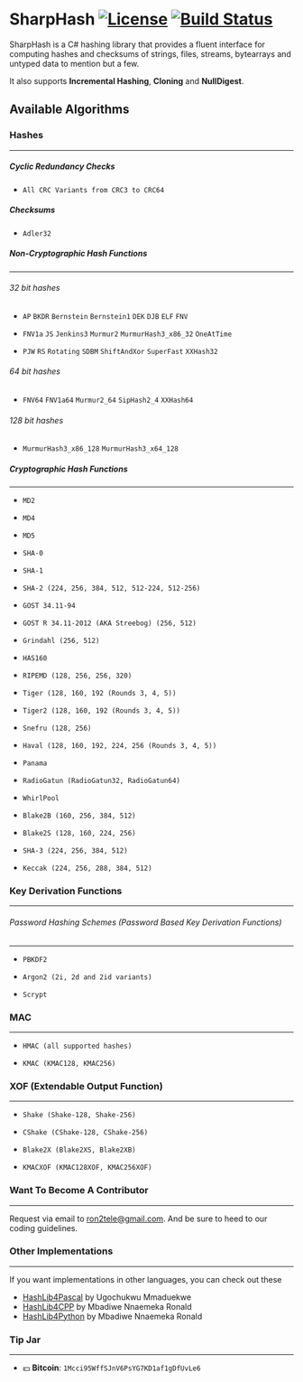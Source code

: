 SharpHash [![License](http://img.shields.io/badge/license-MPL2-blue.svg)](https://github.com/Ron4fun/HashLib4CSharp/blob/master/LICENSE) [![Build Status](https://travis-ci.org/Ron4fun/SharpHash.svg?branch=master)](https://travis-ci.org/Ron4fun/SharpHash)
====

SharpHash is a C# hashing library that provides a fluent interface for computing hashes and checksums of strings, files, streams, bytearrays and untyped data to mention but a few.

It also supports **Incremental Hashing**, **Cloning** and **NullDigest**.

Available Algorithms
----------------------------------------

 ### Hashes
----------------------------------------
##### Cyclic Redundancy Checks

* `All CRC Variants from CRC3 to CRC64` 

##### Checksums

* `Adler32`

##### Non-Cryptographic Hash Functions 
----------------------------------------

###### 32 bit hashes

* `AP` `BKDR` `Bernstein` `Bernstein1` `DEK` `DJB` `ELF` `FNV` 

* `FNV1a` `JS` `Jenkins3` `Murmur2` `MurmurHash3_x86_32` `OneAtTime`

*  `PJW` `RS` `Rotating` `SDBM` `ShiftAndXor` `SuperFast` `XXHash32`

###### 64 bit hashes

* `FNV64` `FNV1a64` `Murmur2_64` `SipHash2_4` `XXHash64`

###### 128 bit hashes

* `MurmurHash3_x86_128` `MurmurHash3_x64_128` 

##### Cryptographic Hash Functions 
----------------------------------------

 * `MD2`

 * `MD4`

 * `MD5`

 * `SHA-0`

 * `SHA-1`

 * `SHA-2 (224, 256, 384, 512, 512-224, 512-256)`

 * `GOST 34.11-94`

 * `GOST R 34.11-2012 (AKA Streebog) (256, 512)`
 
 * `Grindahl (256, 512)`
 
 * `HAS160`

 * `RIPEMD (128, 256, 256, 320)`

 * `Tiger (128, 160, 192 (Rounds 3, 4, 5))` 

 * `Tiger2 (128, 160, 192 (Rounds 3, 4, 5))` 
 
 * `Snefru (128, 256)`
 
 * `Haval (128, 160, 192, 224, 256 (Rounds 3, 4, 5))`
 
 * `Panama`
 
 * `RadioGatun (RadioGatun32, RadioGatun64)`

 * `WhirlPool`

 * `Blake2B (160, 256, 384, 512)`
 
 * `Blake2S (128, 160, 224, 256)`

 * `SHA-3 (224, 256, 384, 512)`
 
 * `Keccak (224, 256, 288, 384, 512)`

### Key Derivation Functions
----------------------------------------

###### Password Hashing Schemes (Password Based Key Derivation Functions)

----------------------------------------

* `PBKDF2`
 
* `Argon2 (2i, 2d and 2id variants)`

* `Scrypt`

### MAC
----------------------------------------

* `HMAC (all supported hashes)`

* `KMAC (KMAC128, KMAC256)`

### XOF (Extendable Output Function)
----------------------------------------

* `Shake (Shake-128, Shake-256)`

* `CShake (CShake-128, CShake-256)`

* `Blake2X (Blake2XS, Blake2XB)`

* `KMACXOF (KMAC128XOF, KMAC256XOF)`

### Want To Become A Contributor
----------------------------------------
Request via email to [ron2tele@gmail.com](ron2tele@gmail.com). And be sure to heed to our coding guidelines.

### Other Implementations
----------------------------------------

If you want implementations in other languages, you can check out these

* [HashLib4Pascal](https://github.com/Xor-el/HashLib4Pascal) by Ugochukwu Mmaduekwe
* [HashLib4CPP](https://github.com/ron4fun/HashLib4CPP) by Mbadiwe Nnaemeka Ronald
* [HashLib4Python](https://github.com/ron4fun/HashLib4Python) by Mbadiwe Nnaemeka Ronald

### Tip Jar
----------------------------------------

* :dollar: **Bitcoin**: `1Mcci95WffSJnV6PsYG7KD1af1gDfUvLe6`